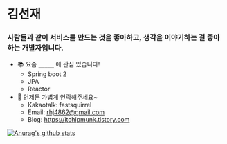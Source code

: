 # 김선재

### 사람들과 같이 서비스를 만드는 것을 좋아하고, 생각을 이야기하는 걸 좋아하는 개발자입니다.

- 📚 요즘 `_____` 에 관심 있습니다!
  - Spring boot 2
  - JPA
  - Reactor
- 💬 언제든 가볍게 연락해주세요~
  - Kakaotalk: fastsquirrel
  - Email: rhj4862@gmail.com
  - Blog: https://itchipmunk.tistory.com

[![Anurag's github stats](https://github-readme-stats.vercel.app/api?username=kor-Chipmunk)](https://github.com/anuraghazra/github-readme-stats)
